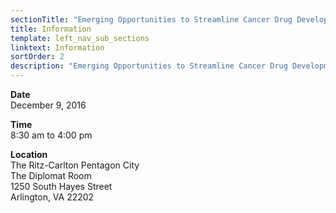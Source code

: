 ```yaml
---
sectionTitle: "Emerging Opportunities to Streamline Cancer Drug Development"
title: Information
template: left_nav_sub_sections
linktext: Information
sortOrder: 2
description: "Emerging Opportunities to Streamline Cancer Drug Development - Meeting Information"
---
```


**Date** \
December 9, 2016

**Time** \
8:30 am to 4:00 pm

**Location** \
The Ritz-Carlton Pentagon City \
The Diplomat Room \
1250 South Hayes Street \
Arlington, VA 22202

